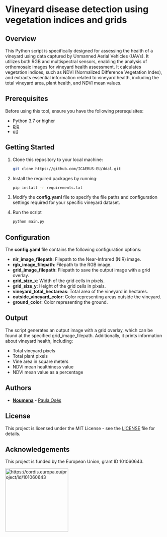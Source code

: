 # Vineyard disease detection using vegetation indices and grids

## Overview

This Python script is specifically designed for assessing the health of a vineyard using data captured by Unmanned Aerial Vehicles (UAVs). It utilizes both RGB and multispectral sensors, enabling the analysis of orthomosaic images for vineyard health assessment. It calculates vegetation indices, such as NDVI (Normalized Difference Vegetation Index), and extracts essential information related to vineyard health, including the total vineyard area, plant health, and NDVI mean values.

## Prerequisites

Before using this tool, ensure you have the following prerequisites:

- Python 3.7 or higher
- [pip](https://pip.pypa.io/en/stable/)
- [git](https://git-scm.com/)

## Getting Started

1. Clone this repository to your local machine:

   ```bash
   git clone https://github.com/ICAERUS-EU/ddal.git
   ```

2. Install the required packages by running:
    ```bash
    pip install -r requirements.txt
    ```

3. Modify the **config.yaml** file to specify the file paths and configuration settings required for your specific vineyard dataset.

4. Run the script
    ```bash
    python main.py
    ```

## Configuration

The **config.yaml** file contains the following configuration options:

- **nir_image_filepath**: Filepath to the Near-Infrared (NIR) image.
- **rgb_image_filepath**: Filepath to the RGB image.
- **grid_image_filepath**: Filepath to save the output image with a grid overlay.
- **grid_size_x**: Width of the grid cells in pixels.
- **grid_size_y**: Height of the grid cells in pixels.
- **vineyard_total_hectareas**: Total area of the vineyard in hectares.
- **outside_vineyard_color**: Color representing areas outside the vineyard.
- **ground_color**: Color representing the ground.

## Output

The script generates an output image with a grid overlay, which can be found at the specified grid_image_filepath. Additionally, it prints information about vineyard health, including:

- Total vineyard pixels
- Total plant pixels
- Vine area in square meters
- NDVI mean healthiness value
- NDVI mean value as a percentage

## Authors
- [**Noumena**](https://noumena.io/es/) - [Paula Osés](https://www.linkedin.com/in/paula-os%C3%A9s-noguero-382937152)

## License
This project is licensed under the MIT License - see the [LICENSE](https://opensource.org/license/mit/) file for details.

## Acknowledgements
This project is funded by the European Union, grant ID 101060643.

<img src="https://rea.ec.europa.eu/sites/default/files/styles/oe_theme_medium_no_crop/public/2021-04/EN-Funded%20by%20the%20EU-POS.jpg" alt="https://cordis.europa.eu/project/id/101060643" width="200"/>
